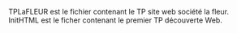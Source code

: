 TPLaFLEUR est le fichier contenant le TP site web société la fleur.  
InitHTML est le ficher contenant le premier TP découverte Web.
